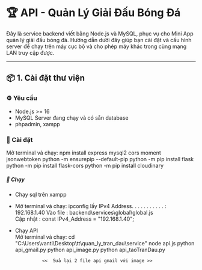 # 🏆 API - Quản Lý Giải Đấu Bóng Đá

Đây là service backend viết bằng Node.js và MySQL, phục vụ cho Mini App quản lý giải đấu bóng đá. Hướng dẫn dưới đây giúp bạn cài đặt và cấu hình server để chạy trên máy cục bộ và cho phép máy khác trong cùng mạng LAN truy cập được.

---

## 📦 1. Cài đặt thư viện

### ⚙️ Yêu cầu

- Node.js >= 16
- MySQL Server đang chạy và có sẵn database
- phpadmin, xampp

### 🧱 Cài đặt

Mở terminal và chạy:
    npm install express mysql2 cors moment jsonwebtoken
    python -m ensurepip --default-pip
    python -m pip install flask
    python -m pip install flask-cors
    python -m pip install cloudinary




##### 🧱 Chạy
+ Chạy sql trên xampp
+ Mở terminal và chạy:
        ipconfig  lấy  IPv4 Address. . . . . . . . . . . : 192.168.1.40
        Vào file : backend\services\global\global.js  
        Cập nhật : const IPv4_Address =  "192.168.1.40";
+ Chạy API  
          Mở terminal và chạy: cd "C:\Users\vanti\Desktop\tt\quan_ly_tran_dau\service\"
                node api.js
                python api_gmail.py
                python api_image.py
                python api_taoTranDau.py
                
                <<  Sửa lại 2 file api gmail với image >>

